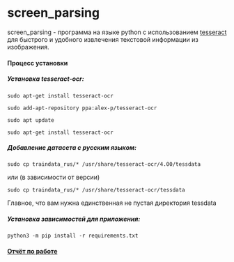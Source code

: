 # screen_parsing

screen_parsing - программа на языке python с использованием [tesseract](https://ru.wikipedia.org/wiki/Tesseract) для быстрого и удобного извлечения текстовой информации из изображения. 



#### Процесс установки

##### Установка tesseract-ocr:

`sudo apt-get install tesseract-ocr`

`sudo add-apt-repository ppa:alex-p/tesseract-ocr`

`sudo apt update`

`sudo apt-get install tesseract-ocr`

##### Добавление датасета с русским языком:

`sudo cp traindata_rus/* /usr/share/tesseract-ocr/4.00/tessdata`

или (в зависимости от версии)

`sudo cp traindata_rus/* /usr/share/tesseract-ocr/tessdata`

Главное, что вам нужна единственная не пустая директория tessdata

##### Установка зависимостей для приложения:

`python3 -m pip install -r requirements.txt`



#### [Отчёт по работе](https://github.com/d3dx13/screen_parsing/report/report.pdf)
